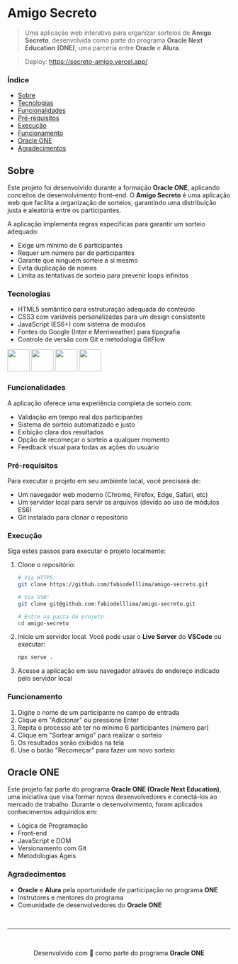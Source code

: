 # Amigo Secreto

> Uma aplicação web interativa para organizar sorteios de **Amigo Secreto**, desenvolvida como parte do programa **Oracle Next Education (ONE)**, uma parceria entre **Oracle** e **Alura**.

> Deploy: https://secreto-amigo.vercel.app/

### Índice

- [Sobre](#sobre)
- [Tecnologias](#tecnologias)
- [Funcionalidades](#funcionalidades)
- [Pré-requisitos](#pré-requisitos)
- [Execução](#execução)
- [Funcionamento](#funcionamento)
- [Oracle ONE](#oracle-one)
- [Agradecimentos](#agradecimentos)

## Sobre

Este projeto foi desenvolvido durante a formação **Oracle ONE**, aplicando conceitos de desenvolvimento front-end. O **Amigo Secreto** é uma aplicação web que facilita a organização de sorteios, garantindo uma distribuição justa e aleatória entre os participantes.

A aplicação implementa regras específicas para garantir um sorteio adequado:

- Exige um mínimo de 6 participantes
- Requer um número par de participantes
- Garante que ninguém sorteie a si mesmo
- Evita duplicação de nomes
- Limita as tentativas de sorteio para prevenir loops infinitos

### Tecnologias

- HTML5 semântico para estruturação adequada do conteúdo
- CSS3 com variáveis personalizadas para um design consistente
- JavaScript (ES6+) com sistema de módulos
- Fontes do Google (Inter e Merriweather) para tipografia
- Controle de versão com Git e metodologia GitFlow

<div>    
  <img height="50" src="https://raw.githubusercontent.com/marwin1991/profile-technology-icons/refs/heads/main/icons/git.png">‎ 
  <img height="50" src="https://raw.githubusercontent.com/marwin1991/profile-technology-icons/refs/heads/main/icons/html.png">‎ 
  <img height="50" src="https://raw.githubusercontent.com/marwin1991/profile-technology-icons/refs/heads/main/icons/css.png">
  <img height="50" src="https://raw.githubusercontent.com/marwin1991/profile-technology-icons/refs/heads/main/icons/javascript.png">‎ 
</div>

### Funcionalidades

A aplicação oferece uma experiência completa de sorteio com:

- Validação em tempo real dos participantes
- Sistema de sorteio automatizado e justo
- Exibição clara dos resultados
- Opção de recomeçar o sorteio a qualquer momento
- Feedback visual para todas as ações do usuário

### Pré-requisitos

Para executar o projeto em seu ambiente local, você precisará de:

- Um navegador web moderno (Chrome, Firefox, Edge, Safari, etc)
- Um servidor local para servir os arquivos (devido ao uso de módulos ES6)
- Git instalado para clonar o repositório

### Execução

Siga estes passos para executar o projeto localmente:

1. Clone o repositório:
   ```bash
   # Via HTTPS:
   git clone https://github.com/fabiodelllima/amigo-secreto.git
   
   # Via SSH:
   git clone git@github.com:fabiodelllima/amigo-secreto.git
   
   # Entre na pasta do projeto
   cd amigo-secreto
   ```
2. Inicie um servidor local. Você pode usar o **Live Server** do **VSCode** ou executar:
   ```bash
   npx serve .
   ```
3. Acesse a aplicação em seu navegador através do endereço indicado pelo servidor local

### Funcionamento

1. Digite o nome de um participante no campo de entrada
2. Clique em "Adicionar" ou pressione Enter
3. Repita o processo até ter no mínimo 6 participantes (número par)
4. Clique em "Sortear amigo" para realizar o sorteio
5. Os resultados serão exibidos na tela
6. Use o botão "Recomeçar" para fazer um novo sorteio

## Oracle ONE

Este projeto faz parte do programa **Oracle ONE (Oracle Next Education)**, uma iniciativa que visa formar novos desenvolvedores e conectá-los ao mercado de trabalho. Durante o desenvolvimento, foram aplicados conhecimentos adquiridos em:

- Lógica de Programação
- Front-end
- JavaScript e DOM
- Versionamento com Git
- Metodologias Ágeis

### Agradecimentos

- **Oracle** e **Alura** pela oportunidade de participação no programa **ONE**
- Instrutores e mentores do programa
- Comunidade de desenvolvedores do **Oracle ONE**

<br>

---

<div align="center">

  <br>

  Desenvolvido com 🖤 como parte do programa **Oracle ONE**

</div>
